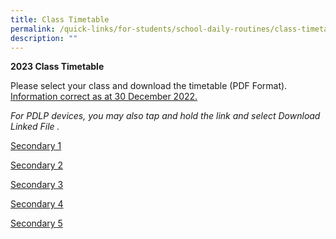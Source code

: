 ```yaml
---
title: Class Timetable
permalink: /quick-links/for-students/school-daily-routines/class-timetable/
description: ""
---
```

**2023 Class Timetable**

Please select your class and download the timetable (PDF Format). <br>
<u> Information correct as at 30 December 2022. </u>

_For PDLP devices, you may also tap and hold the link and select Download Linked File ._

[Secondary 1](/files/Sec%201%20UPDATED%202023%20YCSS%20Sem%201%20Timetable%20Classes.pdf)

[Secondary 2]() 

[Secondary 3]()

[Secondary 4]() 

[Secondary 5]()